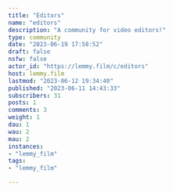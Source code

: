 ```yaml
---
title: "Editors" 
name: "editors"
description: "A community for video editors!"
type: community
date: "2023-06-19 17:58:52"
draft: false
nsfw: false
actor_id: "https://lemmy.film/c/editors"
host: lemmy.film
lastmod: "2023-06-12 19:34:40"
published: "2023-06-11 14:43:33"
subscribers: 31
posts: 1
comments: 3
weight: 1
dau: 1
wau: 2
mau: 2
instances:
- "lemmy_film"
tags: 
- "lemmy_film"

---
```

